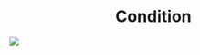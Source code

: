 <h1 align="center"> Condition </h1>
<img src="https://user-images.githubusercontent.com/25712677/57200820-75fce000-6f34-11e9-8313-ffd4bc948347.png" style="max-width:100%;">
